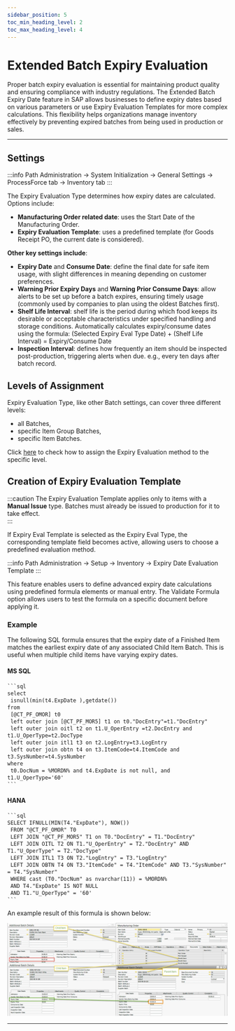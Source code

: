 ```yaml
---
sidebar_position: 5
toc_min_heading_level: 2
toc_max_heading_level: 4
---
```


# Extended Batch Expiry Evaluation

Proper batch expiry evaluation is essential for maintaining product quality and ensuring compliance with industry regulations. The Extended Batch Expiry Date feature in SAP allows businesses to define expiry dates based on various parameters or use Expiry Evaluation Templates for more complex calculations. This flexibility helps organizations manage inventory effectively by preventing expired batches from being used in production or sales.

---

## Settings

:::info Path
    Administration → System Initialization → General Settings → ProcessForce tab → Inventory tab
:::

The Expiry Evaluation Type determines how expiry dates are calculated. Options include:

- **Manufacturing Order related date**: uses the Start Date of the Manufacturing Order.
- **Expiry Evaluation Template**: uses a predefined template (for Goods Receipt PO, the current date is considered).

**Other key settings include**:

- **Expiry Date** and **Consume Date**: define the final date for safe item usage, with slight differences in meaning depending on customer preferences.
- **Warning Prior Expiry Days** and **Warning Prior Consume Days**: allow alerts to be set up before a batch expires, ensuring timely usage (commonly used by companies to plan using the oldest Batches first).
- **Shelf Life Interval**: shelf life is the period during which food keeps its desirable or acceptable characteristics under specified handling and storage conditions. Automatically calculates expiry/consume dates using the formula: (Selected Expiry Eval Type Date) + (Shelf Life Interval) = Expiry/Consume Date
- **Inspection Interval**: defines how frequently an item should be inspected post-production, triggering alerts when due. e.g., every ten days after batch record.

## Levels of Assignment

Expiry Evaluation Type, like other Batch settings, can cover three different levels:

- all Batches,
- specific Item Group Batches,
- specific Item Batches.

Click [here](./batch-control-general-settings.md) to check how to assign the Expiry Evaluation method to the specific level.

## Creation of Expiry Evaluation Template

:::caution
    The Expiry Evaluation Template applies only to items with a **Manual Issue** type. Batches must already be issued to production for it to take effect.  
:::

If Expiry Eval Template is selected as the Expiry Eval Type, the corresponding template field becomes active, allowing users to choose a predefined evaluation method.

:::info Path
    Administration → Setup → Inventory → Expiry Date Evaluation Template
:::

This feature enables users to define advanced expiry date calculations using predefined formula elements or manual entry. The Validate Formula option allows users to test the formula on a specific document before applying it.

### Example

The following SQL formula ensures that the expiry date of a Finished Item matches the earliest expiry date of any associated Child Item Batch. This is useful when multiple child items have varying expiry dates.

#### MS SQL

    ```sql
    select
     isnull(min(t4.ExpDate ),getdate())
    from
     [@CT_PF_OMOR] t0
     left outer join [@CT_PF_MOR5] t1 on t0."DocEntry"=t1."DocEntry"
     left outer join oitl t2 on t1.U_OperEntry =t2.DocEntry and t1.U_OperType=t2.DocType
     left outer join itl1 t3 on t2.LogEntry=t3.LogEntry
     left outer join obtn t4 on t3.ItemCode=t4.ItemCode and t3.SysNumber=t4.SysNumber
    where
     t0.DocNum = %MORDN% and t4.ExpDate is not null, and t1.U_OperType='60'
    ```

#### HANA

    ```sql
    SELECT IFNULL(MIN(T4."ExpDate"), NOW())
     FROM "@CT_PF_OMOR" T0
     LEFT JOIN "@CT_PF_MOR5" T1 on T0."DocEntry" = T1."DocEntry"
     LEFT JOIN OITL T2 ON T1."U_OperEntry" = T2."DocEntry" AND T1."U_OperType" = T2."DocType"
     LEFT JOIN ITL1 T3 ON T2."LogEntry" = T3."LogEntry"
     LEFT JOIN OBTN T4 ON T3."ItemCode" = T4."ItemCode" AND T3."SysNumber" = T4."SysNumber"
     WHERE cast (T0."DocNum" as nvarchar(11)) = %MORDN%
     AND T4."ExpDate" IS NOT NULL
     AND T1."U_OperType" = '60'
    ```

An example result of this formula is shown below:

![Item Child Expiry Date](./media/extended-batch-expiry-evaluation/item-child-expiry-date.webp)

---
